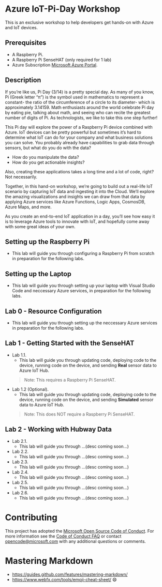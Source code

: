 
# Azure IoT-Pi-Day Workshop

This is an exclusive workshop to help developers get hands-on with Azure and IoT devices.

## Prerequisites
- A Raspberry Pi.
- A Raspberry Pi SenseHAT (only required for 1 lab)
- Azure Subscription [Microsoft Azure Portal](https://portal.azure.com).


## Description

If you’re like us, Pi Day (3/14) is a pretty special day. As many of you know, Pi (Greek letter “π”) is the symbol used in mathematics to represent a constant- the ratio of the circumference of a circle to its diameter- which is approximately 3.14159. Math enthusiasts around the world celebrate Pi day by eating pie, talking about math, and seeing who can recite the greatest number of digits of Pi. As technologists, we like to take this one step further!

This Pi day will explore the power of a Raspberry Pi device combined with Azure. IoT devices can be pretty powerful but sometimes it’s hard to determine what IoT can do for your company and what business solutions you can solve. You probably already have capabilities to grab data through sensors, but what do you do with the data?
- How do you manipulate the data?
- How do you get actionable insights?

Also, creating these applications takes a long time and a lot of code, right? Not necessarily.

Together, in this hand-on workshop, we’re going to build out a real-life IoT scenario by capturing IoT data and ingesting it into the Cloud. We’ll explore the amazing visualizations and insights we can draw from that data by applying Azure services like Azure Functions, Logic Apps, CosmosDB, Azure Maps, and more.

As you create an end-to-end IoT application in a day, you’ll see how easy it is to leverage Azure tools to innovate with IoT, and hopefully come away with some great ideas of your own.

## Setting up the Raspberry Pi
- This lab will guide you through configuring a Raspberry Pi from scratch in preparation for the following labs.

## Setting up the Laptop
- This lab will guide you through setting up your laptop with Visual Studio Code and neccessary Azure services, in preparation for the following labs.

## Lab 0 - Resource Configuration
- This lab will guide you through setting up the neccessary Azure services in preparation for the following labs.

## Lab 1 - Getting Started with the SenseHAT
- Lab 1.1.
    - This lab will guide you through updating code, deploying code to  the device, running code on the device, and sending **Real** sensor data to Azure IoT Hub.
    > Note: This requires a Raspberry Pi SenseHAT.
- Lab 1.2 (Optional).
    - This lab will guide you through updating code, deploying code to the device, running code on the device, and sending **Simulated** sensor data to Azure IoT Hub.
    > Note: This does NOT require a Raspberry Pi SenseHAT.

## Lab 2 - Working with Hubway Data
- Lab 2.1.
    - This lab will guide you through ...(desc coming soon...)
- Lab 2.2.
    - This lab will guide you through ...(desc coming soon...)
- Lab 2.3.
    - This lab will guide you through ...(desc coming soon...)
- Lab 2.4.
    - This lab will guide you through ...(desc coming soon...)
- Lab 2.5.
    - This lab will guide you through ...(desc coming soon...)
- Lab 2.6.
    - This lab will guide you through ...(desc coming soon...)


# Contributing

This project has adopted the [Microsoft Open Source Code of Conduct](https://opensource.microsoft.com/codeofconduct/).
For more information see the [Code of Conduct FAQ](https://opensource.microsoft.com/codeofconduct/faq/) or
contact [opencode@microsoft.com](mailto:opencode@microsoft.com) with any additional questions or comments.

# Mastering Markdown
- https://guides.github.com/features/mastering-markdown/
- https://www.webfx.com/tools/emoji-cheat-sheet/ :smile:

